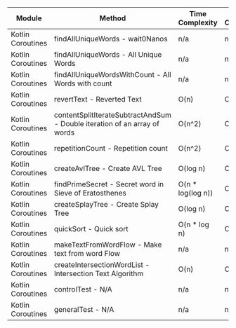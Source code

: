| Module | Method | Time Complexity | Space Complexity | Repetitions | Measured Duration | Machine |
|---|---|---|---|---|---|---|
| Kotlin Coroutines | findAllUniqueWords - wait0Nanos | n/a | n/a | 2 | 14 | Prototype |
| Kotlin Coroutines | findAllUniqueWords - All Unique Words | n/a | n/a | 10000 | 3316 | Prototype |
| Kotlin Coroutines | findAllUniqueWordsWithCount - All Words with count | n/a | n/a | 10000 | 1418 | Prototype |
| Kotlin Coroutines | revertText - Reverted Text | O(n) | O(1) | 10000 | 796 | Prototype |
| Kotlin Coroutines | contentSplitIterateSubtractAndSum - Double iteration of an array of words | O(n^2) | O(1) | 10000 | 3232 | Prototype |
| Kotlin Coroutines | repetitionCount - Repetition count | O(n^2) | O(n) | 10000 | 2098 | Prototype |
| Kotlin Coroutines | createAvlTree - Create AVL Tree | O(log n) | O(n) | 10000 | 986 | Prototype |
| Kotlin Coroutines | findPrimeSecret - Secret word in Sieve of Eratosthenes | O(n * log(log n)) | O(n) | 10000 | 603 | Prototype |
| Kotlin Coroutines | createSplayTree - Create Splay Tree | O(log n) | O(n) | 10000 | 1260 | Prototype |
| Kotlin Coroutines | quickSort - Quick sort | O(n * log n) | O(log n) | 10000 | 4313 | Prototype |
| Kotlin Coroutines | makeTextFromWordFlow - Make text from word Flow | n/a | n/a | 10000 | 760 | Prototype |
| Kotlin Coroutines | createIntersectionWordList - Intersection Text Algorithm | O(n) | O(n) | 10000 | 676 | Prototype |
| Kotlin Coroutines | controlTest - N/A | n/a | n/a | 10000 | 960 | Prototype |
| Kotlin Coroutines | generalTest - N/A | n/a | n/a | 10000 | 121 | Prototype |
